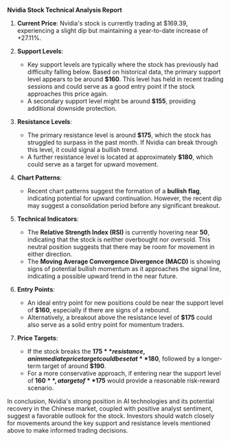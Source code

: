 **Nvidia Stock Technical Analysis Report**

1. **Current Price**: Nvidia's stock is currently trading at $169.39, experiencing a slight dip but maintaining a year-to-date increase of +27.11%. 

2. **Support Levels**: 
   - Key support levels are typically where the stock has previously had difficulty falling below. Based on historical data, the primary support level appears to be around **$160**. This level has held in recent trading sessions and could serve as a good entry point if the stock approaches this price again.
   - A secondary support level might be around **$155**, providing additional downside protection.

3. **Resistance Levels**: 
   - The primary resistance level is around **$175**, which the stock has struggled to surpass in the past month. If Nvidia can break through this level, it could signal a bullish trend.
   - A further resistance level is located at approximately **$180**, which could serve as a target for upward movement.

4. **Chart Patterns**: 
   - Recent chart patterns suggest the formation of a **bullish flag**, indicating potential for upward continuation. However, the recent dip may suggest a consolidation period before any significant breakout.

5. **Technical Indicators**: 
   - The **Relative Strength Index (RSI)** is currently hovering near **50**, indicating that the stock is neither overbought nor oversold. This neutral position suggests that there may be room for movement in either direction.
   - The **Moving Average Convergence Divergence (MACD)** is showing signs of potential bullish momentum as it approaches the signal line, indicating a possible upward trend in the near future.

6. **Entry Points**: 
   - An ideal entry point for new positions could be near the support level of **$160**, especially if there are signs of a rebound.
   - Alternatively, a breakout above the resistance level of **$175** could also serve as a solid entry point for momentum traders.

7. **Price Targets**: 
   - If the stock breaks the **$175** resistance, an immediate price target could be set at **$180**, followed by a longer-term target of around **$190**.
   - For a more conservative approach, if entering near the support level of **$160**, a target of **$175** would provide a reasonable risk-reward scenario.

In conclusion, Nvidia's strong position in AI technologies and its potential recovery in the Chinese market, coupled with positive analyst sentiment, suggest a favorable outlook for the stock. Investors should watch closely for movements around the key support and resistance levels mentioned above to make informed trading decisions.